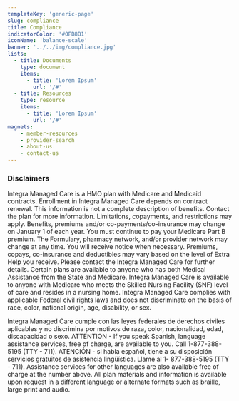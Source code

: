 ```yaml
---
templateKey: 'generic-page'
slug: compliance
title: Compliance
indicatorColor: '#0FB8B1'
iconName: 'balance-scale'
banner: '../../img/compliance.jpg'
lists:
  - title: Documents
    type: document
    items: 
      - title: 'Lorem Ipsum'
        url: '/#'
  - title: Resources
    type: resource
    items: 
      - title: 'Lorem Ipsum'
        url: '/#'
magnets:
    - member-resources
    - provider-search
    - about-us
    - contact-us
---
```

### Disclaimers
Integra Managed Care is a HMO plan with Medicare and Medicaid contracts. Enrollment in Integra Managed Care depends on contract renewal. This information is not a complete description of benefits. Contact the plan for more information. Limitations, copayments, and restrictions may apply. Benefits, premiums and/or co-payments/co-insurance may change on January 1 of each year. You must continue to pay your Medicare Part B premium. The Formulary, pharmacy network, and/or provider network may change at any time. You will receive notice when necessary. Premiums, copays, co-insurance and deductibles may vary based on the level of Extra Help you receive. Please contact the Integra Managed Care for further details. Certain plans are available to anyone who has both Medical Assistance from the State and Medicare. Integra Managed Care is available to anyone with Medicare who meets the Skilled Nursing Facility (SNF) level of care and resides in a nursing home. Integra Managed Care complies with applicable Federal civil rights laws and does not discriminate on the basis of race, color, national origin, age, disability, or sex.

Integra Managed Care cumple con las leyes federales de derechos civiles aplicables y no discrimina por motivos de raza, color, nacionalidad, edad, discapacidad o sexo. ATTENTION - If you speak Spanish, language assistance services, free of charge, are available to you. Call 1-877-388-5195 (TTY - 711). ATENCIÓN - si habla español, tiene a su disposición servicios gratuitos de asistencia lingüística. Llame al 1- 877-388-5195 (TTY - 711). Assistance services for other languages are also available free of charge at the number above. All plan materials and information is available upon request in a different language or alternate formats such as braille, large print and audio.